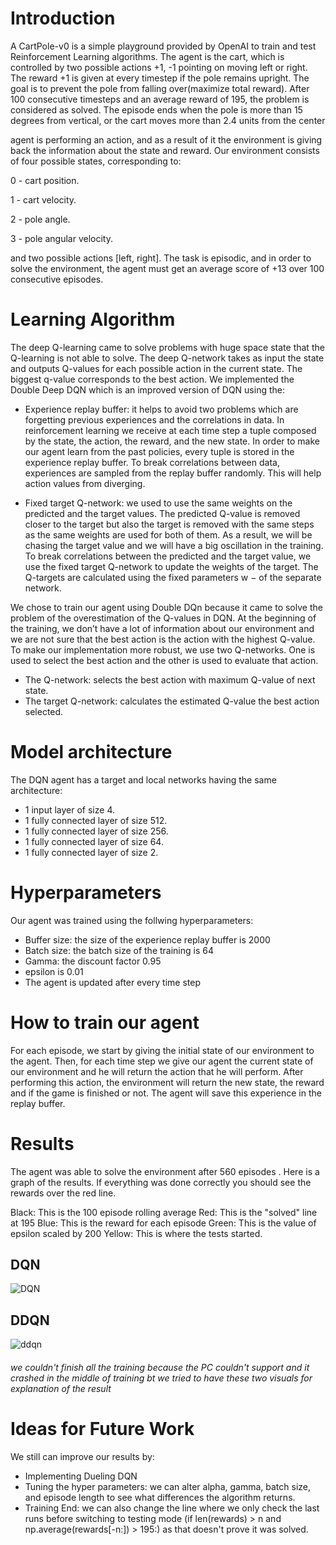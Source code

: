 # Introduction
A CartPole-v0 is a simple playground provided by OpenAI to train and test Reinforcement Learning algorithms. The agent is the cart, which is controlled by two possible actions +1, -1 pointing on moving left or right. The reward +1 is given at every timestep if the pole remains upright. The goal is to prevent the pole from falling over(maximize total reward). After 100 consecutive timesteps and an average reward of 195, the problem is considered as solved. The episode ends when the pole is more than 15 degrees from vertical, or the cart moves more than 2.4 units from the center

agent is performing an action, and as a result of it the environment is giving back the information about the state and reward. Our environment consists of four possible states, corresponding to:

0 - cart position.

1 - cart velocity.

2 - pole angle.

3 - pole angular velocity.

and two possible actions [left, right]. The task is episodic, and in order to solve the environment, the agent must get an average score of +13 over 100 consecutive episodes.

# Learning Algorithm
The deep Q-learning came to solve problems with huge space state that the Q-learning is not able to solve. The deep Q-network takes as input the state and outputs Q-values for each possible action in the current state. The biggest q-value corresponds to the best action. We implemented the Double Deep DQN which is an improved version of DQN using the:
* Experience replay buffer: it helps to avoid two problems which are forgetting previous experiences and the correlations in data. In reinforcement learning we receive at each time step a tuple composed by the state, the action, the reward, and the new state. In order to make our agent learn from the past policies, every tuple is stored in the experience replay buffer. To break correlations between data, experiences are sampled from the replay buffer randomly. This will help action values from diverging. 

* Fixed target Q-network: we used to use the same weights on the predicted and the target values. The predicted Q-value is removed closer to the target but also the target is removed with the same steps as the same weights are used for both of them. As a result, we will be chasing the target value and we will have a big oscillation in the training. To break correlations between the predicted and the target value, we use the fixed target Q-network to update the weights of the target. The Q-targets are calculated using the fixed parameters w − of the separate network. 

We chose to train our agent using Double DQn because it came to solve the problem of the overestimation of the Q-values in DQN. At the beginning of the training, we don’t have a lot of information about our environment and we are not sure that the best action is the action with the highest Q-value. To make our implementation more robust, we use two Q-networks. One  is used to select the best action and the other is used to evaluate that action. 

* The Q-network: selects the best action with maximum Q-value of next state.
* The target Q-network: calculates the estimated Q-value the best action selected. 

# Model architecture
The DQN agent has a target and local networks having the same architecture:
* 1 input layer of size 4.
* 1 fully connected layer of size 512.
* 1 fully connected layer of size 256.
* 1 fully connected layer of size 64.
* 1 fully connected layer of size 2.

# Hyperparameters 
Our agent was trained using the follwing hyperparameters: 
* Buffer size: the size of the experience replay buffer is 2000
* Batch size: the batch size of the training is 64 
* Gamma: the discount factor 0.95
* epsilon is 0.01
* The agent is updated after every time step

# How to train our agent
For each episode, we start by giving the initial state of our environment to the agent. Then, for each time step we give our agent the current state of our environment and he will return the action that he will perform. After performing this action, the environment will return the new state, the reward and if the game is finished or not. The agent will save this experience in the replay buffer. 


# Results

The agent was able to solve the environment after 560 episodes .
Here is a graph of the results. If everything was done correctly you should see the rewards over the red line.

Black: This is the 100 episode rolling average
Red: This is the "solved" line at 195
Blue: This is the reward for each episode
Green: This is the value of epsilon scaled by 200
Yellow: This is where the tests started.
## DQN

![DQN](https://user-images.githubusercontent.com/63970415/149209698-9641e0f5-e7e9-489b-bbd1-37b1da99136a.png)
## DDQN

![ddqn](https://user-images.githubusercontent.com/63970415/149210052-86f98624-c883-47dd-b24b-d41b47fcbaee.png)

###### we couldn't finish all the training because the PC couldn't support and it crashed in the middle of training bt we tried to have these two visuals for explanation of the result
# Ideas for Future Work
We still can improve our results by: 
* Implementing Dueling DQN
* Tuning the hyper parameters: we can alter alpha, gamma, batch size, and episode length to see what differences the algorithm returns.
* Training End: we can also change the line where we only check the last runs before switching to testing mode (if len(rewards) > n and np.average(rewards[-n:]) > 195:) as that doesn't prove it was solved. 
